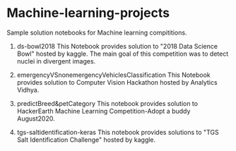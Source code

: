 # Machine-learning-projects
Sample solution notebooks for Machine learning compititions.

1. ds-bowl2018
This Notebook provides solution to "2018 Data Science Bowl" hosted by kaggle. The main goal of this competition was to detect nuclei in divergent images.

2. emergencyVSnonemergencyVehiclesClassification
This Notebook provides solution to Computer Vision Hackathon hosted by Analytics Vidhya.

3. predictBreed&petCategory
This notebook provides solution to HackerEarth Machine Learning Competition-Adopt a buddy August2020.

4. tgs-saltidentification-keras
This notebook provides solutions to "TGS Salt Identification Challenge" hosted by kaggle.


